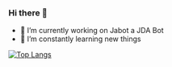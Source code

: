 ### Hi there 👋

- 🔭 I’m currently working on Jabot a JDA Bot
- 🌱 I’m constantly learning new things

[![Top Langs](https://github-readme-stats.vercel.app/api/top-langs/?username=Tarall0)](https://github.com/Tarall0/github-readme-stats)

<!--
**Tarall0/Tarall0** is a ✨ _special_ ✨ repository because its `README.md` (this file) appears on your GitHub profile.

Here are some ideas to get you started:

- 🔭 I’m currently working on ...
- 🌱 I’m currently learning ...
- 👯 I’m looking to collaborate on ...
- 🤔 I’m looking for help with ...
- 💬 Ask me about ...
- 📫 How to reach me: ...
- 😄 Pronouns: ...
- ⚡ Fun fact: ...
-->
